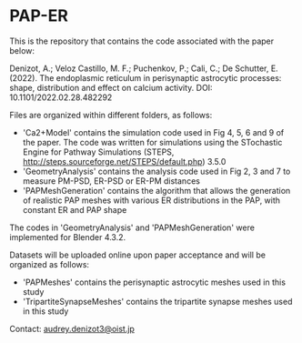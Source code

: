 # PAP-ER
This is the repository that contains the code associated with the paper below:

Denizot, A.; Veloz Castillo, M. F.; Puchenkov, P.; Cali, C.; De Schutter, E. (2022). The endoplasmic reticulum in perisynaptic astrocytic processes: shape, distribution and effect on calcium activity. DOI: 10.1101/2022.02.28.482292

Files are organized within different folders, as follows:
- 'Ca2+Model' contains the simulation code used in Fig 4, 5, 6 and 9 of the paper. The code was written for simulations using the STochastic Engine for Pathway Simulations (STEPS, http://steps.sourceforge.net/STEPS/default.php) 3.5.0
- 'GeometryAnalysis' contains the analysis code used in Fig 2, 3 and 7 to measure PM-PSD, ER-PSD or ER-PM distances
- 'PAPMeshGeneration' contains the algorithm that allows the generation of realistic PAP meshes with various ER distributions in the PAP, with constant ER and PAP shape

The codes in 'GeometryAnalysis' and 'PAPMeshGeneration' were implemented for Blender 4.3.2. 

Datasets will be uploaded online upon paper acceptance and will be organized as follows:
- 'PAPMeshes' contains the perisynaptic astrocytic meshes used in this study
- 'TripartiteSynapseMeshes' contains the tripartite synapse meshes used in this study

Contact:
audrey.denizot3@oist.jp

